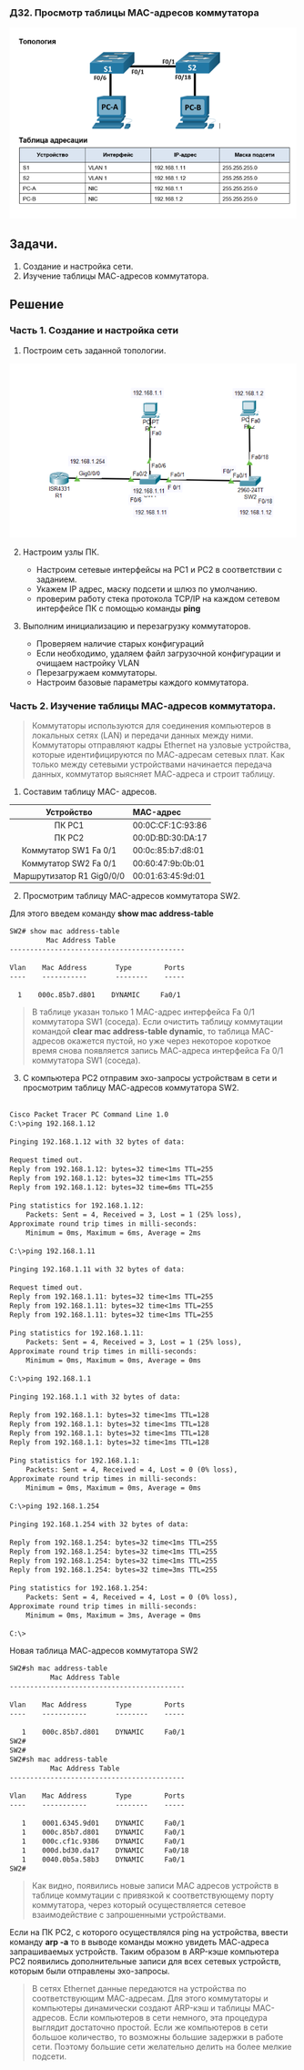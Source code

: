 ### ДЗ2. Просмотр таблицы MAC-адресов коммутатора

![](lab2_topologi.png)

## Задачи.
1. Создание и настройка сети.
2. Изучение таблицы МАС-адресов коммутатора.

## Решение
### Часть 1. Создание и настройка сети

1. Построим сеть заданной топологии.

![](lab2_topologi_1.png)

2.  Настроим узлы ПК.

    *  Настроим сетевые интерфейсы на PC1  и PC2  в соответствии с заданием.
    *  Укажем IP  адрес, маску подсети и шлюз по умолчанию.
    *  проверим работу стека протокола TCP/IP на каждом сетевом интерфейсе ПК с помощью команды **ping**

3. Выполним инициализацию и перезагрузку коммутаторов.
   *   Проверяем наличие старых конфигураций
   *   Если необходимо, удаляем файл загрузочной конфигурации и очищаем настройку VLAN
   *   Перезагружаем коммутаторы.
   *   Настроим базовые параметры каждого коммутатора.

### Часть 2. Изучение таблицы МАС-адресов коммутатора.

> Коммутаторы используются для соединения компьютеров в локальных сетях (LAN) и передачи данных между ними. Коммутаторы отправляют кадры Ethernet на узловые устройства, которые идентифицируются по МАС-адресам сетевых плат. Как только между сетевыми устройствами начинается передача данных, коммутатор выясняет МАС-адреса и строит таблицу.

1. Составим таблицу MAC- адресов.

|Устройство|MAC-адрес|
|:------:|:-------|
|ПК PC1|00:0C:CF:1C:93:86|
|ПК PC2|00:0D:BD:30:DA:17|
|Коммутатор SW1  Fa 0/1|00:0c:85:b7:d8:01|
|Коммутатор SW2 Fa 0/1|00:60:47:9b:0b:01|
|Маршрутизатор R1 Gig0/0/0|00:01:63:45:9d:01|

2. Просмотрим таблицу MAC-адресов коммутатора SW2.
   
Для этого введем команду **show mac address-table**
 ~~~
 SW2# show mac address-table 
          Mac Address Table
-------------------------------------------

Vlan    Mac Address       Type        Ports
----    -----------       --------    -----

   1    000c.85b7.d801    DYNAMIC     Fa0/1
   ~~~

>В таблице указан только 1 MAC-адрес интерфейса Fa 0/1 коммутатора SW1 (соседа).
Если очистить таблицу коммутации командой **clear mac address-table dynamic**, то таблица MAC- адресов окажется пустой, но уже через некоторое короткое время снова появляется запись МАС-адреса интерфейса Fa 0/1 коммутатора SW1 (соседа).  




3. С компьютера PC2 отправим эхо-запросы устройствам в сети и просмотрим таблицу МАС-адресов коммутатора SW2.

~~~

Cisco Packet Tracer PC Command Line 1.0
C:\>ping 192.168.1.12

Pinging 192.168.1.12 with 32 bytes of data:

Request timed out.
Reply from 192.168.1.12: bytes=32 time<1ms TTL=255
Reply from 192.168.1.12: bytes=32 time<1ms TTL=255
Reply from 192.168.1.12: bytes=32 time=6ms TTL=255

Ping statistics for 192.168.1.12:
    Packets: Sent = 4, Received = 3, Lost = 1 (25% loss),
Approximate round trip times in milli-seconds:
    Minimum = 0ms, Maximum = 6ms, Average = 2ms

C:\>ping 192.168.1.11

Pinging 192.168.1.11 with 32 bytes of data:

Request timed out.
Reply from 192.168.1.11: bytes=32 time<1ms TTL=255
Reply from 192.168.1.11: bytes=32 time<1ms TTL=255
Reply from 192.168.1.11: bytes=32 time<1ms TTL=255

Ping statistics for 192.168.1.11:
    Packets: Sent = 4, Received = 3, Lost = 1 (25% loss),
Approximate round trip times in milli-seconds:
    Minimum = 0ms, Maximum = 0ms, Average = 0ms

C:\>ping 192.168.1.1

Pinging 192.168.1.1 with 32 bytes of data:

Reply from 192.168.1.1: bytes=32 time<1ms TTL=128
Reply from 192.168.1.1: bytes=32 time<1ms TTL=128
Reply from 192.168.1.1: bytes=32 time<1ms TTL=128
Reply from 192.168.1.1: bytes=32 time<1ms TTL=128

Ping statistics for 192.168.1.1:
    Packets: Sent = 4, Received = 4, Lost = 0 (0% loss),
Approximate round trip times in milli-seconds:
    Minimum = 0ms, Maximum = 0ms, Average = 0ms

C:\>ping 192.168.1.254

Pinging 192.168.1.254 with 32 bytes of data:

Reply from 192.168.1.254: bytes=32 time<1ms TTL=255
Reply from 192.168.1.254: bytes=32 time<1ms TTL=255
Reply from 192.168.1.254: bytes=32 time<1ms TTL=255
Reply from 192.168.1.254: bytes=32 time=3ms TTL=255

Ping statistics for 192.168.1.254:
    Packets: Sent = 4, Received = 4, Lost = 0 (0% loss),
Approximate round trip times in milli-seconds:
    Minimum = 0ms, Maximum = 3ms, Average = 0ms

C:\>
~~~

Новая таблица МАС-адресов коммутатора SW2
~~~
SW2#sh mac address-table 
          Mac Address Table
-------------------------------------------

Vlan    Mac Address       Type        Ports
----    -----------       --------    -----

   1    000c.85b7.d801    DYNAMIC     Fa0/1
SW2#
SW2#
SW2#sh mac address-table 
          Mac Address Table
-------------------------------------------

Vlan    Mac Address       Type        Ports
----    -----------       --------    -----

   1    0001.6345.9d01    DYNAMIC     Fa0/1
   1    000c.85b7.d801    DYNAMIC     Fa0/1
   1    000c.cf1c.9386    DYNAMIC     Fa0/1
   1    000d.bd30.da17    DYNAMIC     Fa0/18
   1    0040.0b5a.58b3    DYNAMIC     Fa0/1
SW2#
~~~
>Как видно, появились новые записи МАС адресов устройств в таблице коммутации  с привязкой к соответствующему порту коммутатора, через который осуществляется сетевое взаимодействие с запрошенными устройствами.

Если на ПК PC2, с которого осуществлялся ping  на устройства, ввести команду **arp -a** то в выводе команды можно увидеть МАС-адреса запрашиваемых устройств. Таким образом в ARP-кэше компьютера PC2 появились дополнительные записи для всех сетевых устройств, которым были отправлены эхо-запросы.


>В сетях Ethernet данные передаются на устройства по соответствующим МАС-адресам. Для этого коммутаторы и компьютеры динамически создают ARP-кэш и таблицы МАС-адресов. Если компьютеров в сети немного, эта процедура выглядит достаточно простой.  Если же компьютеров в сети большое количество, то возможны большие задержки в работе сети. Поэтому большие сети желательно делить на более мелкие подсети.